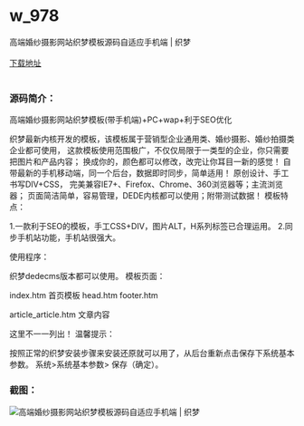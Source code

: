 # w_978
高端婚纱摄影网站织梦模板源码自适应手机端 | 织梦
<br/></br>
[下载地址](https://www.uuid2.com/978.html "下载地址")
<br/></br>
<h3>源码简介：</h3>
<p>高端婚纱摄影网站织梦模板(带手机端)+PC+wap+利于SEO优化<p>
<p>织梦最新内核开发的模板，该模板属于营销型企业通用类、婚纱摄影、婚纱拍摄类企业都可使用，
这款模板使用范围极广，不仅仅局限于一类型的企业，你只需要把图片和产品内容；
换成你的，颜色都可以修改，改完让你耳目一新的感觉！
自带最新的手机移动端，同一个后台，数据即时同步，简单适用！
原创设计、手工书写DIV+CSS，
完美兼容IE7+、Firefox、Chrome、360浏览器等；主流浏览器；
页面简洁简单，容易管理，DEDE内核都可以使用；附带测试数据！
模板特点：<p>
<p>1.一款利于SEO的模板，手工CSS+DIV，图片ALT，H系列标签已合理运用。
2.同步手机站功能，手机站很强大。<p>
<p>使用程序：<p>
<p>织梦dedecms版本都可以使用。
模板页面：<p>
<p>index.htm 首页模板
head.htm
footer.htm<p>
<p>article_article.htm 文章内容<p>
<p>这里不一一列出！
温馨提示：<p>
<p>按照正常的织梦安装步骤来安装还原就可以用了，从后台重新点击保存下系统基本参数。 系统>系统基本参数> 保存（确定）。<p>
<h3>截图：</h3>
<img src="https://www.uuid2.com/wp-content/uploads/img/202105/ac3e3b5218.jpg" alt="高端婚纱摄影网站织梦模板源码自适应手机端 | 织梦">
